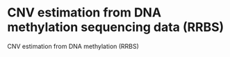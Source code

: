 # CNV estimation from DNA methylation sequencing data (RRBS)

CNV estimation from DNA methylation (RRBS)



